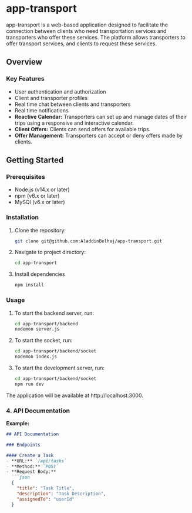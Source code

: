 # app-transport
app-transport is a web-based application designed to facilitate the connection between clients who need transportation services and transporters who offer these services. The platform allows transporters to offer transport services, and clients to request these services.
## Overview


### Key Features
- User authentication and authorization
- Client and transporter profiles
- Real time chat between clients and transporters
- Real time notifications
- **Reactive Calendar:** Transporters can set up and manage dates of their trips using a responsive and interactive calendar.
- **Client Offers:** Clients can send offers for available trips.
- **Offer Management:** Transporters can accept or deny offers made by clients.

## Getting Started

### Prerequisites
- Node.js (v14.x or later)
- npm (v6.x or later)
- MySQl (v6.x or later)
  
### Installation
1. Clone the repository:
   ```bash
   git clone git@github.com:AladdinBelhaj/app-transport.git

2. Navigate to project directory:
   ```bash
   cd app-transport

3. Install dependencies
      ```bash
   npm install

### Usage

1. To start the backend server, run:
   ```bash
   cd app-transport/backend
   nodemon server.js
   
2. To start the socket, run:
   ```bash
   cd app-transport/backend/socket
   nodemon index.js

3. To start the development server, run:
   ```bash
   cd app-transport/backend/socket
   npm run dev

The application will be available at http://localhost:3000.

### 4. API Documentation

**Example:**
```markdown
## API Documentation

### Endpoints

#### Create a Task
- **URL:** `/api/tasks`
- **Method:** `POST`
- **Request Body:**
  ```json
  {
    "title": "Task Title",
    "description": "Task Description",
    "assignedTo": "userId"
  }
